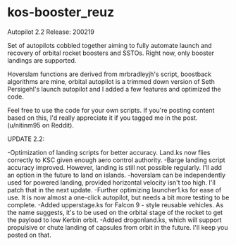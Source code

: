 # kos-booster_reuz
Autopilot 2.2
Release: 200219

Set of autopilots cobbled together aiming to fully automate launch and recovery of orbital rocket boosters and SSTOs. Right now, only booster landings are supported.

Hoverslam functions are derived from mrbradleyjh's script, boostback algorithms are mine, orbital autopilot is a trimmed down version of Seth Persigehl's launch autopilot and I added a few features and optimized the code.

Feel free to use the code for your own scripts. If you're posting content based on this, I'd really appreciate it if you tagged me in the post. (u/nitinm95 on Reddit).

UPDATE 2.2:

-Optimization of landing scripts for better accuracy. Land.ks now flies correctly to KSC given enough aero control authority.
-Barge landing script accuracy improved. However, landing is still not possible regularly. I'll add an option in the future to land on islands.
-hoverslam can be independently used for powered landing, provided horizontal velocity isn't too high. I'll patch that in the next update.
-Further optimizing launcher1.ks for ease of use. It is now almost a one-click autopilot, but needs a bit more testing to be complete.
-Added upperstage.ks for Falcon 9 - style reusable vehicles. As the name suggests, it's to be used on the orbital stage of the rocket to get the payload to low Kerbin orbit.
-Added drogonland.ks, which will support propulsive or chute landing of capsules from orbit in the future. I'll keep you posted on that.
